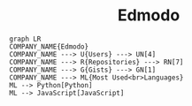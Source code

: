 <h1 align="center">Edmodo</h1>

```mermaid
graph LR
COMPANY_NAME{Edmodo}
COMPANY_NAME ---> U{Users} ---> UN[4]
COMPANY_NAME ---> R{Repositories} ---> RN[7]
COMPANY_NAME ---> G{Gists} ---> GN[1]
COMPANY_NAME ---> ML{Most Used<br>Languages}
ML --> Python[Python]
ML --> JavaScript[JavaScript]
```
